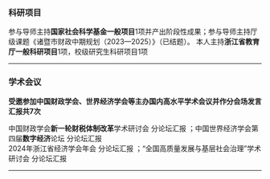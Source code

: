 ### 科研项目
参与导师主持**国家社会科学基金一般项目**1项并产出阶段性成果；参与导师主持厅级课题《诸暨市财政中期规划（2023—2025）》（已结题）。
本人主持**浙江省教育厅一般科研项目**1项，校级研究生科研项目1项

---

### 学术会议 
**受邀参加中国财政学会、世界经济学会等主办国内高水平学术会议并作分会场发言汇报共7次**  

中国财政学会**新一轮财税体制改革**学术研讨会 分论坛汇报 ；中国世界经济学会第四届**数字经济**论坛 分论坛汇报   
2024年浙江省经济学会年会 分论坛汇报 ；“全国高质量发展与基层社会治理”学术研讨会 分论坛汇报  

---

